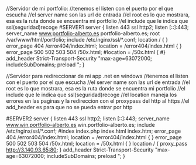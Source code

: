 //Servidor de mi portfolio:
//tenemos el listen con el puerto por el que escucha
//el server name son las url de entrada
//el root es lo que mostrara, esa es la ruta donde se encuentra mi portfolio
//el include que le indica que ssl(seguridad)recoge 
#SERVER1
server {
        listen 443 ssl http2;
        listen       [::]:443;
        server_name  www.portfolio-alberto.es portfolio-alberto.es;
        root         /var/www/html/portfolio;
        include /etc/nginx/ssl/*.conf;
        location / {
        }
        error_page 404 /error404/index.html;
        location = /error404/index.html {
        }
        error_page 500 502 503 504 /50x.html;
        #location = /50x.html {
        #}
	add_header Strict-Transport-Security "max-age=63072000; includeSubDomains; preload ";
    }

//Servidor para redireccionar de mi app .net en windows
//tenemos el listen con el puerto por el que escucha
//el server name son las url de entrada
//el root es lo que mostrara, esa es la ruta donde se encuentra mi portfolio
//el include que le indica que ssl(seguridad)recoge 
//el location maneja los errores en las paginas y la redireccion con el proxypass del http al https
//el add_header es para que no se pueda entrar por http

#SERVER2
server {
        listen       443 ssl http2;
        listen       [::]:443;
        server_name  www.win.portfolio-alberto.es win.portfolio-alberto.es;
        include /etc/nginx/ssl/*.conf;
        #index index.php  index.html index.htm;
        error_page 404 /error404/index.html;
        location = /error404/index.html {
        }
        error_page 500 502 503 504 /50x.html;
        location = /50x.html {
        }
        location / {
                proxy_pass http://3.140.93.65:80;
        }
	add_header Strict-Transport-Security "max-age=63072000; includeSubDomains; preload ";       }
